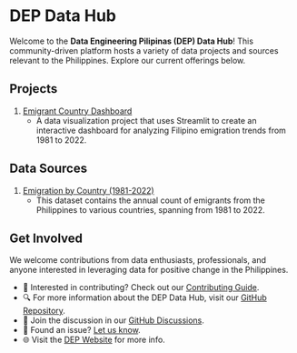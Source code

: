 # DEP Data Hub

Welcome to the **Data Engineering Pilipinas (DEP) Data Hub**! This community-driven platform hosts a variety of data projects and sources relevant to the Philippines. Explore our current offerings below.

## Projects

1. [Emigrant Country Dashboard](projects/emigrant-country-dashboard.md)
   - A data visualization project that uses Streamlit to create an interactive dashboard for analyzing Filipino emigration trends from 1981 to 2022.

<!-- Add more projects here as they become available -->

## Data Sources

1. [Emigration by Country (1981-2022)](data-sources/Emigration-by-country-1981-2022.md)
   - This dataset contains the annual count of emigrants from the Philippines to various countries, spanning from 1981 to 2022.

<!-- Add more data sources here as they become available -->

## Get Involved

We welcome contributions from data enthusiasts, professionals, and anyone interested in leveraging data for positive change in the Philippines.

- 🌟 Interested in contributing? Check out our [Contributing Guide](CONTRIBUTING.md).
- 🔍 For more information about the DEP Data Hub, visit our [GitHub Repository](https://github.com/chrisformoso-ca/datahub).
- 💬 Join the discussion in our [GitHub Discussions](link-to-discussions).
- 🐛 Found an issue? [Let us know](link-to-issues).
- 🌐 Visit the [DEP Website](https://dataengineering.ph) for more info.
